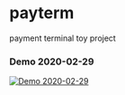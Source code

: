# payterm
payment terminal toy project


### Demo 2020-02-29
[![Demo 2020-02-29](http://img.youtube.com/vi/ukjnKA4MB-E/0.jpg)](http://www.youtube.com/watch?v=ukjnKA4MB-E)

